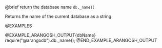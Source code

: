 

@brief return the database name
`db._name()`

Returns the name of the current database as a string.

@EXAMPLES

@EXAMPLE_ARANGOSH_OUTPUT{dbName}
  require("@arangodb").db._name();
@END_EXAMPLE_ARANGOSH_OUTPUT

